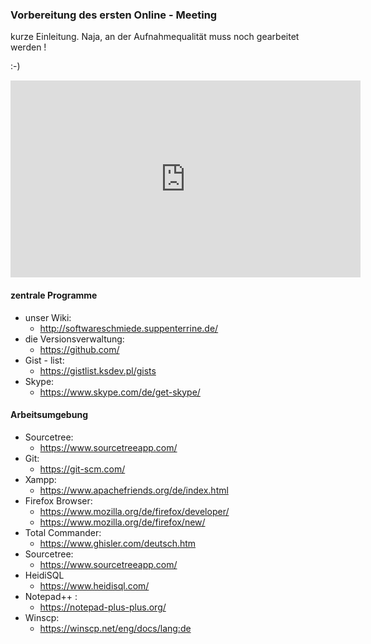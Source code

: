 ### Vorbereitung des ersten Online - Meeting

kurze Einleitung.
Naja, an der Aufnahmequalität muss noch gearbeitet werden !

 :-)

<iframe width="560" height="315" src="https://www.youtube.com/embed/aqgJQlNv59Q" frameborder="0" allow="autoplay; encrypted-media" allowfullscreen></iframe> 

#### zentrale Programme
+ unser Wiki:
	+ http://softwareschmiede.suppenterrine.de/
+ die Versionsverwaltung:
	+ https://github.com/
+ Gist - list: 
	+ https://gistlist.ksdev.pl/gists 
+ Skype:
	+ https://www.skype.com/de/get-skype/       

#### Arbeitsumgebung
+ Sourcetree:
	+  https://www.sourcetreeapp.com/
+ Git:
	+ https://git-scm.com/
+ Xampp:
	+ https://www.apachefriends.org/de/index.html
+ Firefox Browser:
	+ https://www.mozilla.org/de/firefox/developer/
	+ https://www.mozilla.org/de/firefox/new/        
+ Total Commander:
	+ https://www.ghisler.com/deutsch.htm
+ Sourcetree:
	+ https://www.sourcetreeapp.com/
+ HeidiSQL
	+ https://www.heidisql.com/ 
+ Notepad++ :
	+ https://notepad-plus-plus.org/
+ Winscp:
	+ https://winscp.net/eng/docs/lang:de       

     

